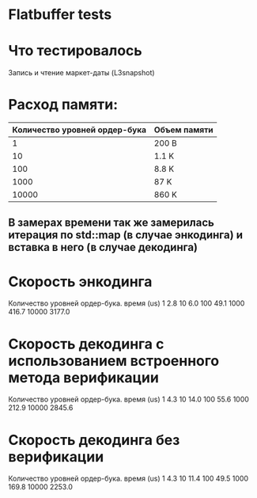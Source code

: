 # Flatbuffer tests

# Что тестировалось
Запись и чтение маркет-даты (L3snapshot)

# Расход памяти:
|Количество уровней ордер-бука| Объем памяти |
|-----------------------------|--------------|
|1                            |  200 B       |
|10                           |  1.1 K       |
|100                          |  8.8 K       |
|1000                         |  87  K       |
|10000                        |  860 K       |

## В замерах времени так же замерилась итерация по std::map (в случае энкодинга) и вставка в него (в случае декодинга)

# Скорость энкодинга
Количество уровней ордер-бука. время (us)
1                              2.8
10                             6.0
100                            49.1
1000                           416.7
10000                          3177.0

# Скорость декодинга с использованием встроенного метода верификации
Количество уровней ордер-бука. время (us)
1                              4.3
10                             14.0
100                            55.6
1000                           212.9
10000                          2845.6

# Скорость декодинга без верификации
Количество уровней ордер-бука. время (us)
1                              4.3
10                             11.4
100                            49.5
1000                           169.8
10000                          2253.0


